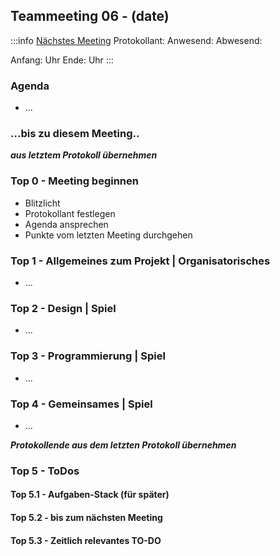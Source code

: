 Teammeeting 06 - (date)
--
:::info
[Nächstes Meeting]()
Protokollant: 
Anwesend: 
Abwesend: 

Anfang: Uhr
Ende: Uhr
:::

### Agenda
- ...

### ...bis zu diesem Meeting..

***aus letztem Protokoll übernehmen***


### Top 0 - Meeting beginnen

* Blitzlicht
* Protokollant festlegen
* Agenda ansprechen
* Punkte vom letzten Meeting durchgehen


### Top 1 - Allgemeines zum Projekt | Organisatorisches

- ...

### Top 2 - Design | Spiel

- ...

### Top 3 - Programmierung | Spiel

- ...

### Top 4 - Gemeinsames | Spiel

- ...


***Protokollende aus dem letzten Protokoll übernehmen***

### Top 5 - ToDos
#### Top 5.1 - Aufgaben-Stack (für später)

#### Top 5.2 - bis zum nächsten Meeting


#### Top 5.3 - Zeitlich relevantes TO-DO

